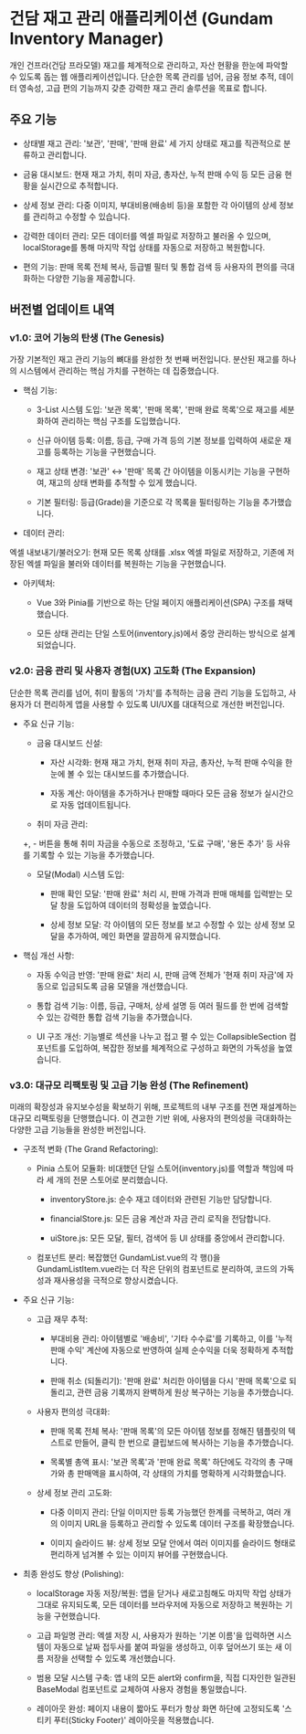 # 건담 재고 관리 애플리케이션 (Gundam Inventory Manager)
개인 건프라(건담 프라모델) 재고를 체계적으로 관리하고, 자산 현황을 한눈에 파악할 수 있도록 돕는 웹 애플리케이션입니다. 단순한 목록 관리를 넘어, 금융 정보 추적, 데이터 영속성, 고급 편의 기능까지 갖춘 강력한 재고 관리 솔루션을 목표로 합니다.

## 주요 기능
- 상태별 재고 관리: '보관', '판매', '판매 완료' 세 가지 상태로 재고를 직관적으로 분류하고 관리합니다.

- 금융 대시보드: 현재 재고 가치, 취미 자금, 총자산, 누적 판매 수익 등 모든 금융 현황을 실시간으로 추적합니다.

- 상세 정보 관리: 다중 이미지, 부대비용(배송비 등)을 포함한 각 아이템의 상세 정보를 관리하고 수정할 수 있습니다.

- 강력한 데이터 관리: 모든 데이터를 엑셀 파일로 저장하고 불러올 수 있으며, localStorage를 통해 마지막 작업 상태를 자동으로 저장하고 복원합니다.

- 편의 기능: 판매 목록 전체 복사, 등급별 필터 및 통합 검색 등 사용자의 편의를 극대화하는 다양한 기능을 제공합니다.

## 버전별 업데이트 내역
### v1.0: 코어 기능의 탄생 (The Genesis)
가장 기본적인 재고 관리 기능의 뼈대를 완성한 첫 번째 버전입니다. 분산된 재고를 하나의 시스템에서 관리하는 핵심 가치를 구현하는 데 집중했습니다.

- 핵심 기능:

    - 3-List 시스템 도입: '보관 목록', '판매 목록', '판매 완료 목록'으로 재고를 세분화하여 관리하는 핵심 구조를 도입했습니다.

    - 신규 아이템 등록: 이름, 등급, 구매 가격 등의 기본 정보를 입력하여 새로운 재고를 등록하는 기능을 구현했습니다.

    - 재고 상태 변경: '보관' ↔ '판매' 목록 간 아이템을 이동시키는 기능을 구현하여, 재고의 상태 변화를 추적할 수 있게 했습니다.

    - 기본 필터링: 등급(Grade)을 기준으로 각 목록을 필터링하는 기능을 추가했습니다.

- 데이터 관리:

엑셀 내보내기/불러오기: 현재 모든 목록 상태를 .xlsx 엑셀 파일로 저장하고, 기존에 저장된 엑셀 파일을 불러와 데이터를 복원하는 기능을 구현했습니다.

- 아키텍처:

    - Vue 3와 Pinia를 기반으로 하는 단일 페이지 애플리케이션(SPA) 구조를 채택했습니다.

    - 모든 상태 관리는 단일 스토어(inventory.js)에서 중앙 관리하는 방식으로 설계되었습니다.

### v2.0: 금융 관리 및 사용자 경험(UX) 고도화 (The Expansion)
단순한 목록 관리를 넘어, 취미 활동의 '가치'를 추적하는 금융 관리 기능을 도입하고, 사용자가 더 편리하게 앱을 사용할 수 있도록 UI/UX를 대대적으로 개선한 버전입니다.

- 주요 신규 기능:

    - 금융 대시보드 신설:

        - 자산 시각화: 현재 재고 가치, 현재 취미 자금, 총자산, 누적 판매 수익을 한눈에 볼 수 있는 대시보드를 추가했습니다.

        - 자동 계산: 아이템을 추가하거나 판매할 때마다 모든 금융 정보가 실시간으로 자동 업데이트됩니다.

    - 취미 자금 관리:

    +, - 버튼을 통해 취미 자금을 수동으로 조정하고, '도료 구매', '용돈 추가' 등 사유를 기록할 수 있는 기능을 추가했습니다.

    - 모달(Modal) 시스템 도입:

        - 판매 확인 모달: '판매 완료' 처리 시, 판매 가격과 판매 매체를 입력받는 모달 창을 도입하여 데이터의 정확성을 높였습니다.

        - 상세 정보 모달: 각 아이템의 모든 정보를 보고 수정할 수 있는 상세 정보 모달을 추가하여, 메인 화면을 깔끔하게 유지했습니다.

- 핵심 개선 사항:

    - 자동 수익금 반영: '판매 완료' 처리 시, 판매 금액 전체가 '현재 취미 자금'에 자동으로 입금되도록 금융 모델을 개선했습니다.

    - 통합 검색 기능: 이름, 등급, 구매처, 상세 설명 등 여러 필드를 한 번에 검색할 수 있는 강력한 통합 검색 기능을 추가했습니다.

    - UI 구조 개선: 기능별로 섹션을 나누고 접고 펼 수 있는 CollapsibleSection 컴포넌트를 도입하여, 복잡한 정보를 체계적으로 구성하고 화면의 가독성을 높였습니다.

### v3.0: 대규모 리팩토링 및 고급 기능 완성 (The Refinement)
미래의 확장성과 유지보수성을 확보하기 위해, 프로젝트의 내부 구조를 전면 재설계하는 대규모 리팩토링을 단행했습니다. 이 견고한 기반 위에, 사용자의 편의성을 극대화하는 다양한 고급 기능들을 완성한 버전입니다.

- 구조적 변화 (The Grand Refactoring):

    - Pinia 스토어 모듈화: 비대했던 단일 스토어(inventory.js)를 역할과 책임에 따라 세 개의 전문 스토어로 분리했습니다.

        - inventoryStore.js: 순수 재고 데이터와 관련된 기능만 담당합니다.

        - financialStore.js: 모든 금융 계산과 자금 관리 로직을 전담합니다.

        - uiStore.js: 모든 모달, 필터, 검색어 등 UI 상태를 중앙에서 관리합니다.

    - 컴포넌트 분리: 복잡했던 GundamList.vue의 각 행(<tr>)을 GundamListItem.vue라는 더 작은 단위의 컴포넌트로 분리하여, 코드의 가독성과 재사용성을 극적으로 향상시켰습니다.

- 주요 신규 기능:

    - 고급 재무 추적:

        - 부대비용 관리: 아이템별로 '배송비', '기타 수수료'를 기록하고, 이를 '누적 판매 수익' 계산에 자동으로 반영하여 실제 순수익을 더욱 정확하게 추적합니다.

        - 판매 취소 (되돌리기): '판매 완료' 처리한 아이템을 다시 '판매 목록'으로 되돌리고, 관련 금융 기록까지 완벽하게 원상 복구하는 기능을 추가했습니다.

    - 사용자 편의성 극대화:

        - 판매 목록 전체 복사: '판매 목록'의 모든 아이템 정보를 정해진 템플릿의 텍스트로 만들어, 클릭 한 번으로 클립보드에 복사하는 기능을 추가했습니다.

        - 목록별 총액 표시: '보관 목록'과 '판매 완료 목록' 하단에도 각각의 총 구매가와 총 판매액을 표시하여, 각 상태의 가치를 명확하게 시각화했습니다.

    - 상세 정보 관리 고도화:

        - 다중 이미지 관리: 단일 이미지만 등록 가능했던 한계를 극복하고, 여러 개의 이미지 URL을 등록하고 관리할 수 있도록 데이터 구조를 확장했습니다.

        - 이미지 슬라이드 뷰: 상세 정보 모달 안에서 여러 이미지를 슬라이드 형태로 편리하게 넘겨볼 수 있는 이미지 뷰어를 구현했습니다.

-   최종 완성도 향상 (Polishing):

    - localStorage 자동 저장/복원: 앱을 닫거나 새로고침해도 마지막 작업 상태가 그대로 유지되도록, 모든 데이터를 브라우저에 자동으로 저장하고 복원하는 기능을 구현했습니다.

    - 고급 파일명 관리: 엑셀 저장 시, 사용자가 원하는 '기본 이름'을 입력하면 시스템이 자동으로 날짜 접두사를 붙여 파일을 생성하고, 이후 덮어쓰기 또는 새 이름 저장을 선택할 수 있도록 개선했습니다.

    - 범용 모달 시스템 구축: 앱 내의 모든 alert와 confirm을, 직접 디자인한 일관된 BaseModal 컴포넌트로 교체하여 사용자 경험을 통일했습니다.

    - 레이아웃 완성: 페이지 내용이 짧아도 푸터가 항상 화면 하단에 고정되도록 '스티키 푸터(Sticky Footer)' 레이아웃을 적용했습니다.